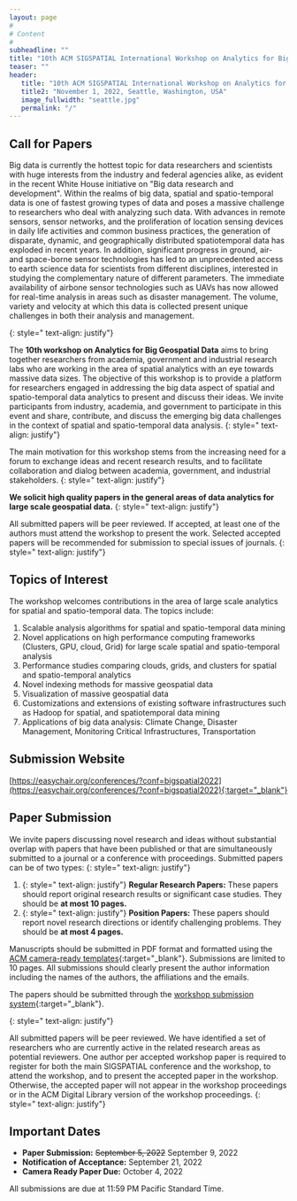 ```yaml
---
layout: page
#
# Content
#
subheadline: ""
title: "10th ACM SIGSPATIAL International Workshop on Analytics for Big Geospatial Data (BigSpatial 2022) "
teaser: ""
header:
   title: "10th ACM SIGSPATIAL International Workshop on Analytics for Big Geospatial Data (BigSpatial 2022)"
   title2: "November 1, 2022, Seattle, Washington, USA"
   image_fullwidth: "seattle.jpg"
   permalink: "/"
---
```



## Call for Papers

Big data is currently the hottest topic for data researchers and scientists with huge interests from the industry and federal agencies alike, as evident in the recent White House initiative on "Big data research and development". Within the realms of big data, spatial and spatio-temporal data is one of fastest growing types of data and poses a massive challenge to researchers who deal with analyzing such data. With advances in remote sensors, sensor networks, and the proliferation of location sensing devices in daily life activities and common business practices, the generation of disparate, dynamic, and geographically distributed spatiotemporal data has exploded in recent years. In addition, significant progress in ground, air- and space-borne sensor technologies has led to an unprecedented access to earth science data for scientists from different disciplines, interested in studying the complementary nature of different parameters. The immediate availability of airbone sensor technologies such as UAVs has now allowed for real-time analysis in areas such as disaster management. The volume, variety and velocity at which this data is collected present unique challenges in both their analysis and management. 

{: style=" text-align: justify"}

The **10th workshop on Analytics for Big Geospatial Data** aims to bring together researchers from academia, government and industrial research labs who are working in the area of spatial analytics with an eye towards massive data sizes. The objective of this workshop is to provide a platform for researchers engaged in addressing the big data aspect of spatial and spatio-temporal data analytics to present and discuss their ideas. We invite participants from industry, academia, and government to participate in this event and share, contribute, and discuss the emerging big data challenges in the context of spatial and spatio-temporal data analysis.
{: style=" text-align: justify"}

The main motivation for this workshop stems from the increasing need for a forum to exchange ideas and recent research results, and to facilitate collaboration and dialog between academia, government, and industrial stakeholders.
{: style=" text-align: justify"}

**We solicit high quality papers in the general areas of data analytics for large scale geospatial data.**
{: style=" text-align: justify"}

All submitted papers will be peer reviewed. If accepted, at least one of the authors must attend the workshop to present the work. Selected accepted papers will be recommended for submission to special issues of journals.
{: style=" text-align: justify"}

## Topics of Interest

The workshop welcomes contributions in the area of large scale analytics for spatial and spatio-temporal data. The topics include:

1. Scalable analysis algorithms for spatial and spatio-temporal data mining
2. Novel applications on high performance computing frameworks (Clusters, GPU, cloud, Grid) for large scale spatial and spatio-temporal analysis
3. Performance studies comparing clouds, grids, and clusters for spatial and spatio-temporal analytics
4. Novel indexing methods for massive geospatial data
5. Visualization of massive geospatial data
6. Customizations and extensions of existing software infrastructures such as Hadoop for spatial, and spatiotemporal data mining
7. Applications of big data analysis: Climate Change, Disaster Management, Monitoring Critical Infrastructures, Transportation


## Submission Website
[https://easychair.org/conferences/?conf=bigspatial2022](https://easychair.org/conferences/?conf=bigspatial2022){:target="_blank"} 

## Paper Submission

We invite papers discussing novel research and ideas without substantial overlap with papers that have been published or that are simultaneously submitted to a journal or a conference with proceedings. Submitted papers can be of two types: 
{: style=" text-align: justify"}

1. {: style=" text-align: justify"} **Regular Research Papers:** These papers should report original research results or significant case studies. They should be **at most 10 pages.**  
2. {: style=" text-align: justify"} **Position Papers:** These papers should report novel research directions or identify challenging problems. They should be **at most 4 pages.** 

Manuscripts should be submitted in PDF format and formatted using the [ACM camera-ready templates](http://www.acm.org/publications/proceedings-template){:target="_blank"}. Submissions are limited to 10 pages. All submissions should clearly present the author information including the names of the authors, the affiliations and the emails. 

The papers should be submitted through the [workshop submission system](https://easychair.org/conferences/?conf=bigspatial2022){:target="_blank"}.

{: style=" text-align: justify"}

All submitted papers will be peer reviewed. We have identified a set of researchers who are currently active in the related research areas as potential reviewers. One author per accepted workshop paper is required to register for both the main SIGSPATIAL conference and the workshop, to attend the workshop, and to present the accepted paper in the workshop. Otherwise, the accepted paper will not appear in the workshop proceedings or in the ACM Digital Library version of the workshop proceedings.
{: style=" text-align: justify"}

## Important Dates

* **Paper Submission:** <span><s>September 5, 2022</s> September 9, 2022</span>
* **Notification of Acceptance:** <span>September 21, 2022</span>
* **Camera Ready Paper Due:** <span>October 4, 2022</span>

All submissions are due at 11:59 PM Pacific Standard Time.




